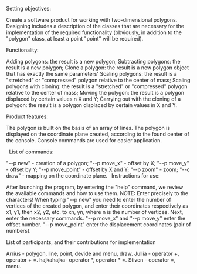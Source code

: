  Setting objectives:

Create a software product for working with two-dimensional polygons. Designing includes a description of the classes that are necessary for the implementation of the required functionality (obviously, in addition to the "polygon" class, at least a point "point" will be required).

 Functionality:

Adding polygons: the result is a new polygon;
Subtracting polygons: the result is a new polygon;
Clone a polygon: the result is a new polygon object that has exactly the same parameters'
Scaling polygons: the result is a "stretched" or "compressed" polygon relative to the center of mass;
Scaling polygons with cloning: the result is a "stretched" or "compressed" polygon relative to the center of mass;
Moving the polygon: the result is a polygon displaced by certain values n X and Y;
Carrying out with the cloning of a polygon: the result is a polygon displaced by certain values in X and Y.

 Product features:

The polygon is built on the basis of an array of lines. The polygon is displayed on the coordinate plane created, according to the found center of the console. Console commands are used for easier application.
 

 
 List of commands:

"--p new" - creation of a polygon;
"--p move_x" - offset by X;
"--p move_y" - offset by Y;
"--p move_point" - offset by X and Y;
"--p zoom" - zoom;
"--c draw" - mapping on the coordinate plane.
 
 Instructions for use:
 
After launching the program, by entering the "help" command, we review the available commands and how to use them. NOTE: Enter precisely to the characters!
When typing "--p new" you need to enter the number of vertices of the created polygon, and enter their coordinates respectively as x1, y1, then x2, y2, etc. to xn, yn, where n is the number of vertices.
Next, enter the necessary commands.
"--p move_x" and "--p move_y" enter the offset number.
"--p move_point" enter the displacement coordinates (pair of numbers).

List of participants, and their contributions for implementation

Arrius - polygon, line, point, devide and menu, draw.
Jullia - operator +, operator + =.
hajkahajka- operator *, operator * =.
Stiven - operator =, menu.
